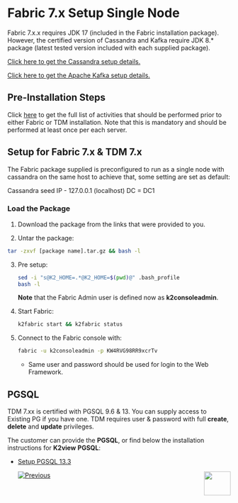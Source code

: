 # Fabric 7.x Setup Single Node

Fabric 7.x.x requires JDK 17 (included in the Fabric installation package). However, the certified version of Cassandra and Kafka require JDK 8.* package (latest tested version included with each supplied package).

[Click here to get the Cassandra setup details.](Cassandra_Setup.md)

[Click here to get the Apache Kafka setup details.](Apache_Kafka_Setup.md)

## Pre-Installation Steps

Click [here](01_Fabric_7.xx_Installation_intro.md) to get the full list of activities that should be performed prior to either Fabric or TDM installation. Note that this is mandatory and should be performed at least once per each server.

## Setup for Fabric 7.x & TDM 7.x

The Fabric package supplied is preconfigured to run as a single node with cassandra on the same host to achieve that, some setting are set as default:

Cassandra seed IP - 127.0.0.1 (localhost)
DC = DC1


### Load the Package 

1.  Download the package from the links that were provided to you.

2.  Untar the package:
   ~~~bash
   tar -zxvf [package name].tar.gz && bash -l
   ~~~

3. Pre setup:

   ~~~bash
   sed -i "s@K2_HOME=.*@K2_HOME=$(pwd)@" .bash_profile
   bash -l 
   ~~~

   **Note** that the Fabric Admin user is defined now as **k2consoleadmin**.

4. Start Fabric:

   ~~~bash
   k2fabric start && k2fabric status
   ~~~

5. Connect to the Fabric console with:

   ~~~bash
   fabric -u k2consoleadmin -p KW4RVG98RR9xcrTv
   ~~~

   - Same user and password should be used for login to the Web Framework.

## PGSQL 

TDM 7.xx is certified with PGSQL 9.6 & 13. You can supply access to Existing PG if you have one.
TDM requires user & password with full **create**, **delete** and **update** privileges. 

The customer can provide the **PGSQL**, or find below the installation instructions for **K2view** **PGSQL**:

<ul>      
<li>
<a href="/articles/98_maintenance_and_operational/Installations/Linux/PGSQL_setup.md">Setup PGSQL 13.3</a></li>



[![Previous](/articles/images/Previous.png)](01_Fabric_7.xx_Installation_intro.md)[<img align="right" width="60" height="54" src="/articles/images/Next.png">](003_Fabric_7.x.x_Setup_Single_DC_multi_nodes.md)  

